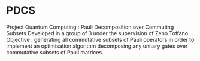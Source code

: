 # PDCS
Project Quantum Computing : Pauli Decomposition over Commuting Subsets
Developed in a group of 3 under the supervision of Zeno Toffano
Objective : generating all commutative subsets of Pauli operators in order to implement an optimisation algorithm decomposing any unitary gates over commutative subsets of Pauli matrices.
